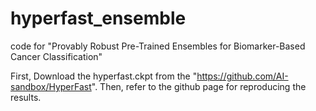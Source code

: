 # hyperfast_ensemble
code for "Provably Robust Pre-Trained Ensembles for Biomarker-Based Cancer Classification"

First, Download the hyperfast.ckpt from the "https://github.com/AI-sandbox/HyperFast". Then, refer to the github page for reproducing the results.
